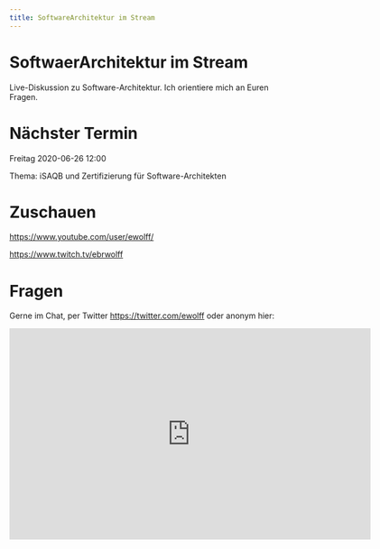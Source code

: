 ```yaml
---
title: SoftwareArchitektur im Stream
---
```


# SoftwaerArchitektur im Stream

Live-Diskussion zu Software-Architektur. Ich orientiere mich an Euren
Fragen.

# Nächster Termin

Freitag 2020-06-26 12:00

Thema: iSAQB und Zertifizierung für Software-Architekten

# Zuschauen

https://www.youtube.com/user/ewolff/

https://www.twitch.tv/ebrwolff

# Fragen

Gerne im Chat, per Twitter https://twitter.com/ewolff oder anonym
hier:

<iframe
src="https://docs.google.com/forms/d/e/1FAIpQLSf0xIZkNG_wRJ0IiobVcO3Z-q3dQMcwYTww0wgiWCupZCKM4A/viewform?embedded=true"
width="640" height="375" frameborder="0" marginheight="0"
marginwidth="0">Loading…</iframe>

